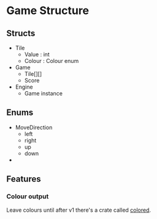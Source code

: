 # Game Structure


## Structs
- Tile
    - Value : int
    - Colour : Colour enum
- Game
    - Tile[][]
    - Score
- Engine
    - Game instance

## Enums
- MoveDirection 
    - left
    - right
    - up
    - down
- 


## Features

### Colour output
Leave colours until after v1 there's a crate called [colored](https://crates.io/crates/colored).
